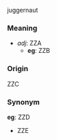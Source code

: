 juggernaut
### Meaning
+ _adj_: ZZA
    + __eg__: ZZB

### Origin

ZZC

### Synonym

__eg__: ZZD

+ ZZE


